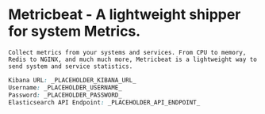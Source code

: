 # Metricbeat - A lightweight shipper for system Metrics.

```
Collect metrics from your systems and services. From CPU to memory, Redis to NGINX, and much much more, Metricbeat is a lightweight way to send system and service statistics.
```



```css
Kibana URL: _PLACEHOLDER_KIBANA_URL_
Username: _PLACEHOLDER_USERNAME_
Password: _PLACEHOLDER_PASSWORD_
Elasticsearch API Endpoint: _PLACEHOLDER_API_ENDPOINT_
```


